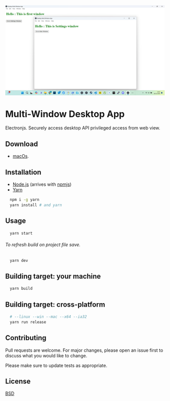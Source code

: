 <img src="https://github.com/kkamara/useful/blob/main/multi-window-desktop-app.png?raw=true" alt="multi-window-desktop-app.png" />

# Multi-Window Desktop App

Electronjs. Securely access desktop API privileged access from web view.

## Download

* [macOs](https://github.com/kkamara/multi-window-desktop-app/releases).

## Installation

* [Node.js](https://nodejs.org/en/) (arrives with [npmjs](https://www.npmjs.com/))
* [Yarn](https://yarnpkg.com/)

```bash
  npm i -g yarn
  yarn install # and yarn
```

## Usage

```bash
  yarn start
```

###### To refresh build on project file save.

```bash
  yarn dev
```

## Building target: your machine

```bash
  yarn build
```

## Building target: cross-platform

```bash
  # --linux --win --mac --x64 --ia32
  yarn run release
```

## Contributing
Pull requests are welcome. For major changes, please open an issue first to discuss what you would like to change.

Please make sure to update tests as appropriate.

## License
[BSD](https://opensource.org/licenses/BSD-3-Clause)
